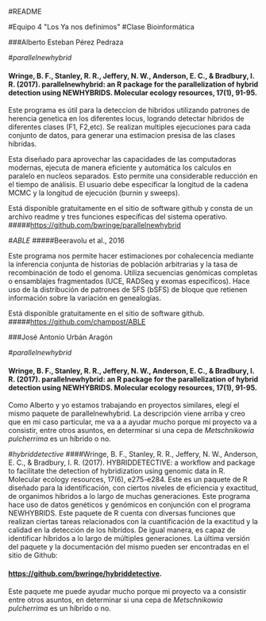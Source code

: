 #README

#Equipo 4 "Los Ya nos definimos"
#Clase Bioinformática

###Alberto Esteban Pérez Pedraza

#_parallelnewhybrid_
#### Wringe, B. F., Stanley, R. R., Jeffery, N. W., Anderson, E. C., & Bradbury, I. R. (2017). parallelnewhybrid: an R package for the parallelization of hybrid detection using NEWHYBRIDS. Molecular ecology resources, 17(1), 91-95.
Este programa es útil para la deteccion de hibridos utilizando patrones de herencia genetica en los diferentes locus, logrando detectar hibridos de diferentes clases (F1, F2,etc). Se realizan multiples ejecuciones para cada conjunto de datos, para generar una estimacion presisa de las clases hibridas.

Esta diseñado para aprovechar las capacidades de  las computadoras modernas, ejecuta de manera eficiente y automática los calculos en paralelo en nucleos separados. Esto permite una considerable reducción en el tiempo de análisis. El usuario debe especificar la longitud de la cadena MCMC y la longitud de ejecución (burnin y sweeps).

Está disponible gratuitamente en el sitio de software github y consta de un archivo readme y tres funciones específicas del sistema operativo.
#####https://github.com/bwringe/parallelnewhybrid 

#_ABLE_
#####Beeravolu et al., 2016

Este programa nos permite hacer estimaciones por cohalecencia mediante la inferencia conjunta de historias de población arbitrarias y la tasa de recombinación de todo el genoma. Utiliza secuencias genómicas completas o ensamblajes fragmentados (UCE, RADSeq y exomas específicos). Hace uso de la distribución de patrones de SFS (bSFS) de bloque que retienen información sobre la variación en genealogías.

Está disponible gratuitamente en el sitio de software github.
#####https://github.com/champost/ABLE


###José Antonio Urbán Aragón

#_parallelnewhybrid_
#### Wringe, B. F., Stanley, R. R., Jeffery, N. W., Anderson, E. C., & Bradbury, I. R. (2017). parallelnewhybrid: an R package for the parallelization of hybrid detection using NEWHYBRIDS. Molecular ecology resources, 17(1), 91-95.
Como Alberto y yo estamos trabajando en proyectos similares, elegí el mismo paquete de parallelnewhybrid. La descripción viene arriba y creo que en mi caso particular, me va a a ayudar mucho porque mi proyecto va a consistir, entre otros asuntos, en determinar si una cepa de _Metschnikowia_ _pulcherrima_ es un híbrido o no. 

#_hybriddetective_
####Wringe, B. F., Stanley, R. R., Jeffery, N. W., Anderson, E. C., & Bradbury, I. R. (2017). HYBRIDDETECTIVE: a workflow and package to facilitate the detection of hybridization using genomic data in R. Molecular ecology resources, 17(6), e275-e284.
Este es un paquete de R diseñado para la identificación, con ciertos niveles de eficiencia y exactitud, de organimos híbridos a lo largo de muchas generaciones. Este programa hace uso de datos genéticos y genómicos en conjunción con el programa NEWHYBRIDS. Este paquete de R cuenta con diversas funciones que realizan ciertas tareas relacionados con la cuantificación de la exactitud y la calidad en la detección de los híbridos. De igual manera, es capaz de identificar híbridos a lo largo de múltiples generaciones. La última versión del paquete y la documentación del mismo pueden ser encontradas en el sitio de Github: 
#### https://github.com/bwringe/hybriddetective.

Este paquete me puede ayudar mucho porque mi proyecto va a consistir entre otros asuntos, en determinar si una cepa de _Metschnikowia_ _pulcherrima_ es un híbrido o no. 



